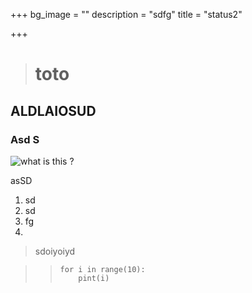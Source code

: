 +++
bg_image = ""
description = "sdfg"
title = "status2"

+++
> # toto

## ALDLAIOSUD

### Asd S

![what is this ?](/images/fend_fig2.jpg "Example picture")

asSD 

1. sd
2. sd
3. fg
4. 

> sdoiyoiyd

> >     for i in range(10):
> >     	pint(i)